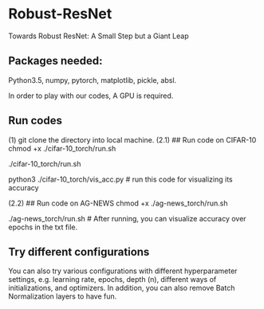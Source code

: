 # Robust-ResNet
Towards Robust ResNet: A Small Step but a Giant Leap


## Packages needed:
Python3.5, numpy, pytorch, matplotlib, pickle, absl.

In order to play with our codes, A GPU is required.


## Run codes
(1) git clone the directory into local machine.
(2.1) ## Run code on CIFAR-10
chmod +x ./cifar-10_torch/run.sh

./cifar-10_torch/run.sh

python3 ./cifar-10_torch/vis_acc.py # run this code for visualizing its accuracy


(2.2) ## Run code on AG-NEWS
chmod +x ./ag-news_torch/run.sh

./ag-news_torch/run.sh  # After running, you can visualize accuracy over epochs in the txt file.


## Try different configurations
You can also try various configurations with different hyperparameter settings, e.g. learning rate, epochs, depth (n), different ways of initializations, and optimizers. In addition, you can also remove Batch Normalization layers to have fun.  
